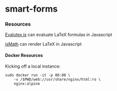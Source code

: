 # smart-forms

### Resources


[Evalutex.js](https://arthanzel.github.io/evaluatex/) can evaluate LaTeX formulas in Javascript

[jsMath](http://www.math.union.edu/~dpvc/jsMath/) can render LaTeX in Javascript


#### Docker Resources

Kicking off a local instance: 

```
sudo docker run -it -p 80:80 \
    -v /$PWD/web://usr/share/nginx/html:ro \
    nginx:alpine 
```


